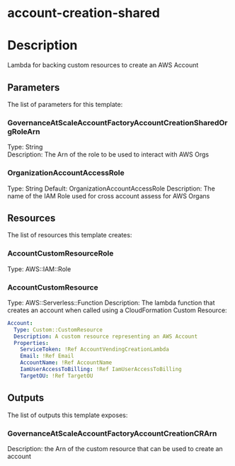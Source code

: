 # account-creation-shared
# Description
Lambda for backing custom resources to create an AWS Account
 


## Parameters
The list of parameters for this template:

### GovernanceAtScaleAccountFactoryAccountCreationSharedOrgRoleArn 
Type: String  
Description: The Arn of the role to be used to interact with AWS Orgs
 
### OrganizationAccountAccessRole 
Type: String 
Default: OrganizationAccountAccessRole 
Description: The name of the IAM Role used for cross account assess for AWS Organs
 

## Resources
The list of resources this template creates:

### AccountCustomResourceRole 
Type: AWS::IAM::Role  
### AccountCustomResource 
Type: AWS::Serverless::Function 
Description: The lambda function that creates an account when called using a CloudFormation Custom Resource:
```yaml
Account:
  Type: Custom::CustomResource
  Description: A custom resource representing an AWS Account
  Properties:
    ServiceToken: !Ref AccountVendingCreationLambda
    Email: !Ref Email
    AccountName: !Ref AccountName
    IamUserAccessToBilling: !Ref IamUserAccessToBilling
    TargetOU: !Ref TargetOU
```
 

## Outputs
The list of outputs this template exposes:

### GovernanceAtScaleAccountFactoryAccountCreationCRArn 
Description: the Arn of the custom resource that can be used to create an account
  
